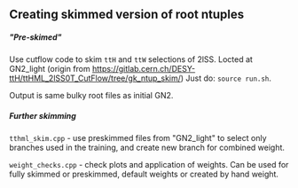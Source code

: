 ## Creating skimmed version of root ntuples

##### "Pre-skimed"

Use cutflow code to skim ```ttH``` and ```ttW``` selections of 2lSS. Locted at GN2_light (origin from https://gitlab.cern.ch/DESY-ttH/ttHML_2lSS0T_CutFlow/tree/gk_ntup_skim/)
Just do: ```source run.sh```.

Output is same bulky root files as initial GN2.

##### Further skimming
```tthml_skim.cpp``` - use preskimmed files from "GN2_light" to select only branches used in the training, and create new branch for combined weight.

```weight_checks.cpp``` - check plots and application of weights. Can be used for fully skimmed or preskimmed, default weights or created by hand weight.